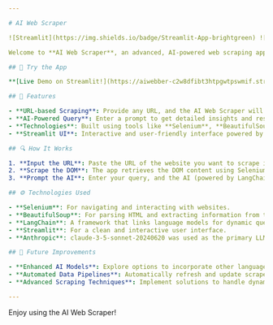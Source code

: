 ```yaml
---

# AI Web Scraper

![Streamlit](https://img.shields.io/badge/Streamlit-App-brightgreen) ![Python](https://img.shields.io/badge/Python-3.12-blue)

Welcome to **AI Web Scraper**, an advanced, AI-powered web scraping application that lets you extract and query information from any website! Simply enter a URL, and the app will scrape the site, retrieve its DOM content, and allow you to ask the AI specific questions about the information on that page.

## 🚀 Try the App

**[Live Demo on Streamlit!](https://aiwebber-c2w8dfibt3htpgwtpswmif.streamlit.app/)**

## 🌟 Features

- **URL-based Scraping**: Provide any URL, and the AI Web Scraper will grab the DOM content for you.
- **AI-Powered Query**: Enter a prompt to get detailed insights and responses directly from the webpage content.
- **Technologies**: Built using tools like **Selenium**, **BeautifulSoup**, **LangChain**, and more to ensure robust and flexible web scraping.
- **Streamlit UI**: Interactive and user-friendly interface powered by Streamlit.

## 🔍 How It Works

1. **Input the URL**: Paste the URL of the website you want to scrape into the app.
2. **Scrape the DOM**: The app retrieves the DOM content using Selenium and BeautifulSoup.
3. **Prompt the AI**: Enter your query, and the AI (powered by LangChain) will search the scraped content for relevant information and present an answer based on your prompt.

## ⚙️ Technologies Used

- **Selenium**: For navigating and interacting with websites.
- **BeautifulSoup**: For parsing HTML and extracting information from the DOM.
- **LangChain**: A framework that links language models for dynamic query responses.
- **Streamlit**: For a clean and interactive user interface.
- **Anthropic**: claude-3-5-sonnet-20240620 was used as the primary LLM.

## 🤖 Future Improvements

- **Enhanced AI Models**: Explore options to incorporate other language models for improved accuracy. (Put openai to the test)
- **Automated Data Pipelines**: Automatically refresh and update scraped content at set intervals. (create a weekly refresher to scrape sites)
- **Advanced Scraping Techniques**: Implement solutions to handle dynamic content and more complex sites. (etc like shopee)

---
```


Enjoy using the AI Web Scraper!

